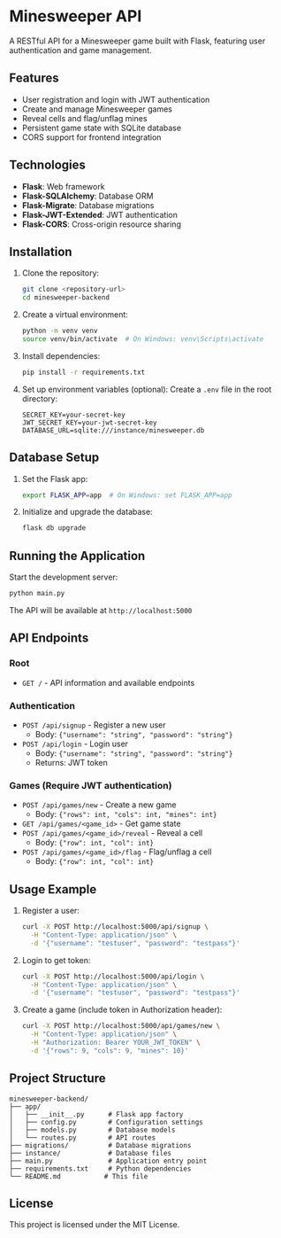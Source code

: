 # Minesweeper API

A RESTful API for a Minesweeper game built with Flask, featuring user authentication and game management.

## Features

- User registration and login with JWT authentication
- Create and manage Minesweeper games
- Reveal cells and flag/unflag mines
- Persistent game state with SQLite database
- CORS support for frontend integration

## Technologies

- **Flask**: Web framework
- **Flask-SQLAlchemy**: Database ORM
- **Flask-Migrate**: Database migrations
- **Flask-JWT-Extended**: JWT authentication
- **Flask-CORS**: Cross-origin resource sharing

## Installation

1. Clone the repository:
   ```bash
   git clone <repository-url>
   cd minesweeper-backend
   ```

2. Create a virtual environment:
   ```bash
   python -m venv venv
   source venv/bin/activate  # On Windows: venv\Scripts\activate
   ```

3. Install dependencies:
   ```bash
   pip install -r requirements.txt
   ```

4. Set up environment variables (optional):
   Create a `.env` file in the root directory:
   ```
   SECRET_KEY=your-secret-key
   JWT_SECRET_KEY=your-jwt-secret-key
   DATABASE_URL=sqlite:///instance/minesweeper.db
   ```

## Database Setup

1. Set the Flask app:
   ```bash
   export FLASK_APP=app  # On Windows: set FLASK_APP=app
   ```

2. Initialize and upgrade the database:
   ```bash
   flask db upgrade
   ```

## Running the Application

Start the development server:
```bash
python main.py
```

The API will be available at `http://localhost:5000`

## API Endpoints

### Root
- `GET /` - API information and available endpoints

### Authentication
- `POST /api/signup` - Register a new user
  - Body: `{"username": "string", "password": "string"}`
- `POST /api/login` - Login user
  - Body: `{"username": "string", "password": "string"}`
  - Returns: JWT token

### Games (Require JWT authentication)
- `POST /api/games/new` - Create a new game
  - Body: `{"rows": int, "cols": int, "mines": int}`
- `GET /api/games/<game_id>` - Get game state
- `POST /api/games/<game_id>/reveal` - Reveal a cell
  - Body: `{"row": int, "col": int}`
- `POST /api/games/<game_id>/flag` - Flag/unflag a cell
  - Body: `{"row": int, "col": int}`

## Usage Example

1. Register a user:
   ```bash
   curl -X POST http://localhost:5000/api/signup \
     -H "Content-Type: application/json" \
     -d '{"username": "testuser", "password": "testpass"}'
   ```

2. Login to get token:
   ```bash
   curl -X POST http://localhost:5000/api/login \
     -H "Content-Type: application/json" \
     -d '{"username": "testuser", "password": "testpass"}'
   ```

3. Create a game (include token in Authorization header):
   ```bash
   curl -X POST http://localhost:5000/api/games/new \
     -H "Content-Type: application/json" \
     -H "Authorization: Bearer YOUR_JWT_TOKEN" \
     -d '{"rows": 9, "cols": 9, "mines": 10}'
   ```

## Project Structure

```
minesweeper-backend/
├── app/
│   ├── __init__.py      # Flask app factory
│   ├── config.py        # Configuration settings
│   ├── models.py        # Database models
│   └── routes.py        # API routes
├── migrations/          # Database migrations
├── instance/            # Database files
├── main.py              # Application entry point
├── requirements.txt     # Python dependencies
└── README.md           # This file
```

## License

This project is licensed under the MIT License.